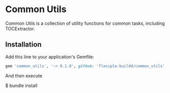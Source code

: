 # Common Utils

Common Utils is a collection of utility functions for common tasks, including TOCExtractor.

## Installation

Add this line to your application's Gemfile:

```ruby
gem 'common_utils', '~> 0.1.0', github: 'flexiple-buildd/common_utils'
```

And then execute

$ bundle install

